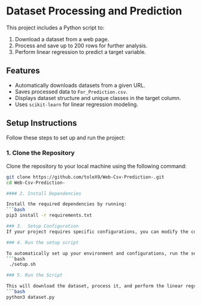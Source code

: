 # Dataset Processing and Prediction

This project includes a Python script to:
1. Download a dataset from a web page.
2. Process and save up to 200 rows for further analysis.
3. Perform linear regression to predict a target variable.

## Features
- Automatically downloads datasets from a given URL.
- Saves processed data to `For_Prediction.csv`.
- Displays dataset structure and unique classes in the target column.
- Uses `scikit-learn` for linear regression modeling.

## Setup Instructions

Follow these steps to set up and run the project:

### 1. Clone the Repository

Clone the repository to your local machine using the following command:
```bash
git clone https://github.com/toleX9/Web-Csv-Prediction-.git
cd Web-Csv-Prediction-

#### 2. Install Dependencies

Install the required dependencies by running:
```bash
pip3 install -r requirements.txt

### 3.  Setup Configuration
If your project requires specific configurations, you can modify the config.yaml file. It contains essential settings for the script, such as the dataset URL and any parameters related to the prediction model.

### 4. Run the setup script

To automatically set up your environment and configurations, run the setup.sh script:
```bash
 ./setup.sh

### 5. Run the Script

This will download the dataset, process it, and perform the linear regression prediction.
```bash 
python3 dataset.py



